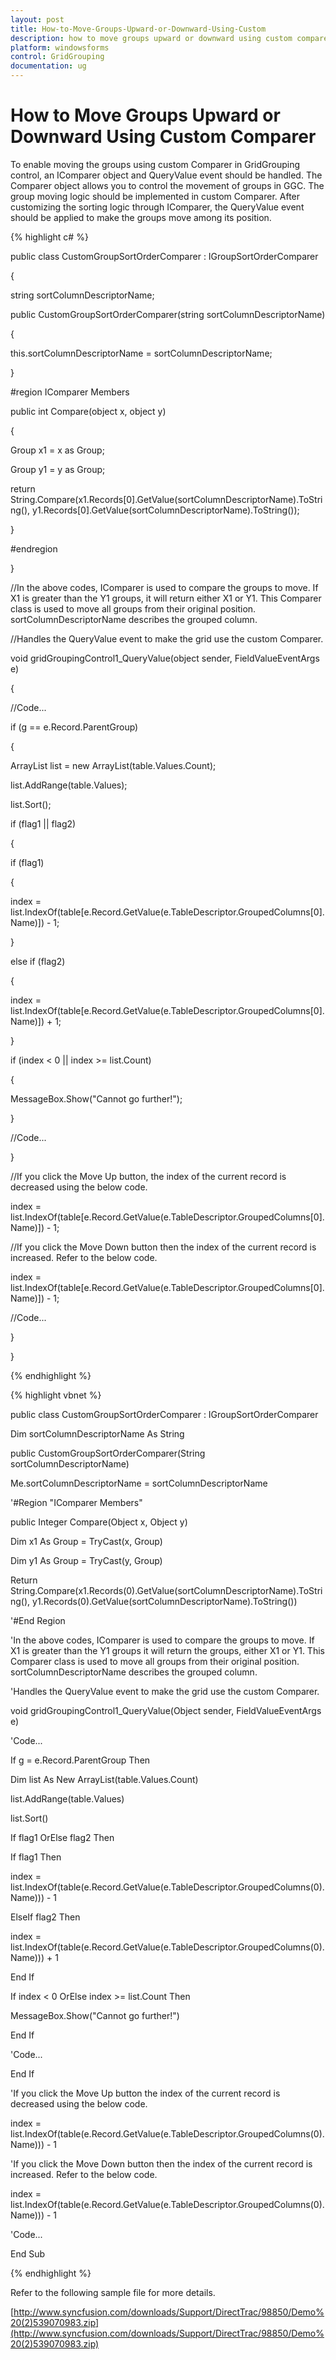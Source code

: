 ```yaml
---
layout: post
title: How-to-Move-Groups-Upward-or-Downward-Using-Custom
description: how to move groups upward or downward using custom comparer
platform: windowsforms
control: GridGrouping
documentation: ug
---
```


# How to Move Groups Upward or Downward Using Custom Comparer

To enable moving the groups using custom Comparer in GridGrouping control, an IComparer object and QueryValue event should be handled. The Comparer object allows you to control the movement of groups in GGC. The group moving logic should be implemented in custom Comparer. After customizing the sorting logic through IComparer, the QueryValue event should be applied to make the groups move among its position.

{% highlight c# %}

public class CustomGroupSortOrderComparer : IGroupSortOrderComparer

{



string sortColumnDescriptorName;

public CustomGroupSortOrderComparer(string sortColumnDescriptorName)

{

this.sortColumnDescriptorName = sortColumnDescriptorName;

}


#region IComparer Members

public int Compare(object x, object y)

{

Group x1 = x as Group;

Group y1 = y as Group;

return String.Compare(x1.Records[0].GetValue(sortColumnDescriptorName).ToString(), y1.Records[0].GetValue(sortColumnDescriptorName).ToString());

}

#endregion

}





//In the above codes, IComparer is used to compare the groups to move. If X1 is greater than the Y1 groups, it will return either X1 or Y1. This Comparer class is used to move all groups from their original position. sortColumnDescriptorName describes the grouped column. 





//Handles the QueryValue event to make the grid use the custom Comparer.





void gridGroupingControl1_QueryValue(object sender, FieldValueEventArgs e)

{

//Code...

if (g == e.Record.ParentGroup)

{

ArrayList list = new ArrayList(table.Values.Count);

list.AddRange(table.Values);

list.Sort();

if (flag1 || flag2)

{

if (flag1)

{

index = list.IndexOf(table[e.Record.GetValue(e.TableDescriptor.GroupedColumns[0].Name)]) - 1;

}

else if (flag2)

{

index = list.IndexOf(table[e.Record.GetValue(e.TableDescriptor.GroupedColumns[0].Name)]) + 1;

}

if (index &lt; 0 || index &gt;= list.Count)

{

MessageBox.Show("Cannot go further!");

}

//Code...

}

//If you click the Move Up button, the index of the current record is decreased using the below code.

index = list.IndexOf(table[e.Record.GetValue(e.TableDescriptor.GroupedColumns[0].Name)]) - 1;



//If you click the Move Down button then the index of the current record is increased. Refer to the below code.

index = list.IndexOf(table[e.Record.GetValue(e.TableDescriptor.GroupedColumns[0].Name)]) - 1;



//Code...



 }

}

{% endhighlight %}

{% highlight vbnet %}

public class CustomGroupSortOrderComparer : IGroupSortOrderComparer



Dim sortColumnDescriptorName As String

public CustomGroupSortOrderComparer(String sortColumnDescriptorName)

Me.sortColumnDescriptorName = sortColumnDescriptorName

'#Region "IComparer Members"

public Integer Compare(Object x, Object y)

Dim x1 As Group = TryCast(x, Group)

Dim y1 As Group = TryCast(y, Group)

Return String.Compare(x1.Records(0).GetValue(sortColumnDescriptorName).ToString(), y1.Records(0).GetValue(sortColumnDescriptorName).ToString())

'#End Region





'In the above codes, IComparer is used to compare the groups to move. If X1 is greater than the Y1 groups it will return the groups, either X1 or Y1. This Comparer class is used to move all groups from their original position. sortColumnDescriptorName describes the grouped column. 





'Handles the QueryValue event to make the grid use the custom Comparer.





void gridGroupingControl1_QueryValue(Object sender, FieldValueEventArgs e)

'Code...

If g = e.Record.ParentGroup Then

Dim list As New ArrayList(table.Values.Count)

list.AddRange(table.Values)

list.Sort()

If flag1 OrElse flag2 Then

If flag1 Then

index = list.IndexOf(table(e.Record.GetValue(e.TableDescriptor.GroupedColumns(0).Name))) - 1

ElseIf flag2 Then

index = list.IndexOf(table(e.Record.GetValue(e.TableDescriptor.GroupedColumns(0).Name))) + 1

End If

If index &lt; 0 OrElse index &gt;= list.Count Then

MessageBox.Show("Cannot go further!")

End If



'Code...



End If

'If you click the Move Up button the index of the current record is decreased using the below code.

index = list.IndexOf(table(e.Record.GetValue(e.TableDescriptor.GroupedColumns(0).Name))) - 1



'If you click the Move Down button then the index of the current record is increased. Refer to the below code.

index = list.IndexOf(table(e.Record.GetValue(e.TableDescriptor.GroupedColumns(0).Name))) - 1

'Code...



End Sub

{% endhighlight %}

Refer to the following sample file for more details.

[http://www.syncfusion.com/downloads/Support/DirectTrac/98850/Demo%20(2)539070983.zip](http://www.syncfusion.com/downloads/Support/DirectTrac/98850/Demo%20(2)539070983.zip)

